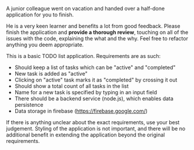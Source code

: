 A junior colleague went on vacation and handed over a half-done application for you to finish.

He is a very keen learner and benefits a lot from good feedback. Please finish the application and <b>provide a thorough review</b>, touching on all of the issues with the code, explaining the what and the why. Feel free to refactor anything you deem appropriate.

This is a basic TODO list application. Requirements are as such:

- Should keep a list of tasks which can be "active" and "completed"
- New task is added as "active"
- Clicking on "active" task marks it as "completed" by crossing it out
- Should show a total count of all tasks in the list
- Name for a new task is specified by typing in an input field
- There should be a backend service (node.js), which enables data persistence
- Data storage in firebase (https://firebase.google.com/)

If there is anything unclear about the exact requirements, use your best judgement.
Styling of the application is not important, and there will be no additional benefit in extending the application beyond the original requirements.
